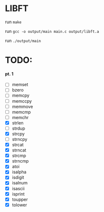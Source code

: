# LIBFT

run `make`

run `gcc -o output/main main.c output/libft.a`

run `./output/main`

# TODO:
#### pt. 1

- [ ] memset
- [ ] bzero
- [ ] memcpy
- [ ] memccpy
- [ ] memmove
- [ ] memcmp
- [ ] memchr
- [x] strlen
- [ ] strdup
- [x] strcpy
- [ ] strncpy
- [x] strcat
- [x] strncat
- [x] strcmp
- [x] strncmp
- [x] atoi
- [x] isalpha
- [x] isdigit
- [x] isalnum
- [x] isascii
- [x] isprint
- [x] toupper
- [x] tolower
